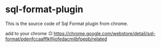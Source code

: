 # sql-format-plugin
This is the source code of Sql Format plugin from chrome.

add to your chrome :D
https://chrome.google.com/webstore/detail/sql-format/pdenfccaafflklfjiofedacmilbfpepb/related
